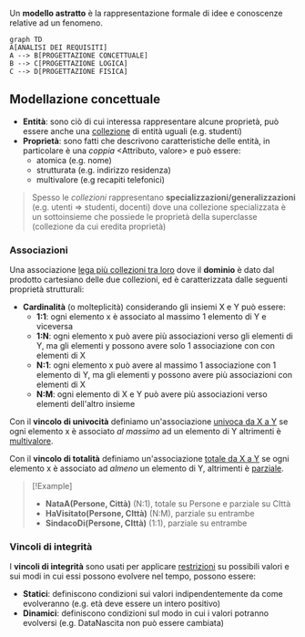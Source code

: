 Un **modello astratto** è la rappresentazione formale di idee e conoscenze relative ad un fenomeno.

```mermaid
graph TD
A[ANALISI DEI REQUISITI]
A --> B[PROGETTAZIONE CONCETTUALE]
B --> C[PROGETTAZIONE LOGICA]
C --> D[PROGETTAZIONE FISICA]
```
## Modellazione concettuale
- **Entità**: sono ciò di cui interessa rappresentare alcune proprietà, può essere anche una <u>collezione</u> di entità uguali (e.g. studenti)
- **Proprietà**: sono fatti che descrivono caratteristiche delle entità, in particolare è una _coppia_ <Attributo, valore> e può essere:
	- atomica (e.g. nome)
	- strutturata (e.g. indirizzo residenza)
	- multivalore (e.g recapiti telefonici)

>Spesso le _collezioni_ rappresentano **specializzazioni/generalizzazioni** (e.g. utenti => studenti, docenti) dove una collezione specializzata è un sottoinsieme che possiede le proprietà della superclasse (collezione da cui eredita proprietà)

### Associazioni
Una associazione <u>lega più collezioni tra loro</u> dove il **dominio** è dato dal prodotto cartesiano delle due collezioni, ed è caratterizzata dalle seguenti proprietà strutturali:

- **Cardinalità** (o molteplicità) considerando gli insiemi X e Y può essere:
	- **1:1**: ogni elemento x è associato al massimo 1 elemento di Y e viceversa
	- **1:N**: ogni elemento x può avere più associazioni verso gli elementi di Y, ma gli elementi y possono avere solo 1 associazione con con elementi di X
	- **N:1**: ogni elemento x può avere al massimo 1 associazione con 1 elemento di Y, ma gli elementi y possono avere più associazioni con elementi di X
	- **N:M**: ogni elemento di X e Y può avere più associazioni verso elementi dell'altro insieme

Con il **vincolo di univocità** definiamo un'associazione <u>univoca da X a Y</u> se ogni elemento x è associato _al massimo_ ad un elemento di Y altrimenti è <u>multivalore</u>.

Con il **vincolo di totalità** definiamo un'associazione <u>totale da X a Y</u> se ogni elemento x è associato ad _almeno_ un elemento di Y, altrimenti è <u>parziale</u>.


>[!Example]
>- **NataA(Persone, Città)**
>	(N:1), totale su Persone e parziale su CIttà
>- **HaVisitato(Persone, CIttà)**
>	(N:M), parziale su entrambe
>- **SindacoDi(Persone, CIttà)**
>	(1:1), parziale su entrambe

### Vincoli di integrità
I **vincoli di integrità** sono usati per applicare <u>restrizioni</u> su possibili valori e sui modi in cui essi possono evolvere nel tempo, possono essere:
- **Statici**: definiscono condizioni sui valori indipendentemente da come evolveranno (e.g. età deve essere un intero positivo)
- **Dinamici**: definiscono condizioni sul modo in cui i valori potranno evolversi (e.g. DataNascita non può essere cambiata)
